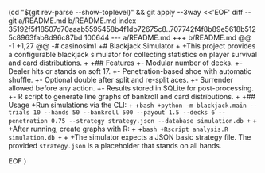  (cd "$(git rev-parse --show-toplevel)" && git apply --3way <<'EOF' 
diff --git a/README.md b/README.md
index 35192f5f18507d70aaab5595458b4f1db72675c8..707742f4f8b89e5618b5125c8963fab8d96c87bd 100644
--- a/README.md
+++ b/README.md
@@ -1 +1,27 @@
-# casinosim1
+# Blackjack Simulator
+
+This project provides a configurable blackjack simulator for collecting statistics on player survival and card distributions.
+
+## Features
+- Modular number of decks.
+- Dealer hits or stands on soft 17.
+- Penetration-based shoe with automatic shuffle.
+- Optional double after split and re-split aces.
+- Surrender allowed before any action.
+- Results stored in SQLite for post-processing.
+- R script to generate line graphs of bankroll and card distributions.
+
+## Usage
+Run simulations via the CLI:
+
+```bash
+python -m blackjack.main --trials 10 --hands 50 --bankroll 500 --payout 1.5 --decks 6 --penetration 0.75 --strategy strategy.json --database simulation.db
+```
+
+After running, create graphs with R:
+
+```bash
+Rscript analysis.R simulation.db
+```
+
+The simulator expects a JSON basic strategy file. The provided `strategy.json` is a placeholder that stands on all hands.
 
EOF
)
